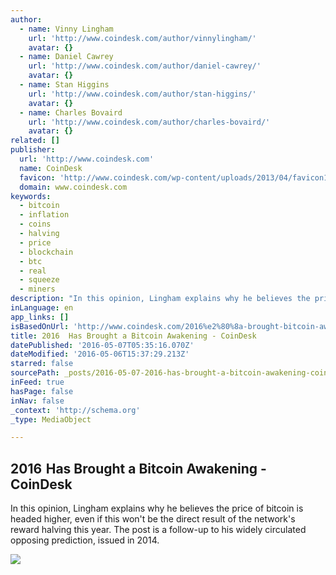 ```yaml
---
author:
  - name: Vinny Lingham
    url: 'http://www.coindesk.com/author/vinnylingham/'
    avatar: {}
  - name: Daniel Cawrey
    url: 'http://www.coindesk.com/author/daniel-cawrey/'
    avatar: {}
  - name: Stan Higgins
    url: 'http://www.coindesk.com/author/stan-higgins/'
    avatar: {}
  - name: Charles Bovaird
    url: 'http://www.coindesk.com/author/charles-bovaird/'
    avatar: {}
related: []
publisher:
  url: 'http://www.coindesk.com'
  name: CoinDesk
  favicon: 'http://www.coindesk.com/wp-content/uploads/2013/04/favicon1.ico?ffe887'
  domain: www.coindesk.com
keywords:
  - bitcoin
  - inflation
  - coins
  - halving
  - price
  - blockchain
  - btc
  - real
  - squeeze
  - miners
description: "In this opinion, Lingham explains why he believes the price of bitcoin is headed higher, even if this won't be the direct result of the network's reward halving this year. The post is a follow-up to his widely circulated opposing prediction, issued in 2014."
inLanguage: en
app_links: []
isBasedOnUrl: 'http://www.coindesk.com/2016%e2%80%8a-brought-bitcoin-awakening/'
title: 2016  Has Brought a Bitcoin Awakening - CoinDesk
datePublished: '2016-05-07T05:35:16.070Z'
dateModified: '2016-05-06T15:37:29.213Z'
starred: false
sourcePath: _posts/2016-05-07-2016-has-brought-a-bitcoin-awakening-coindesk.md
inFeed: true
hasPage: false
inNav: false
_context: 'http://schema.org'
_type: MediaObject

---
```

<article style=""><h1>2016  Has Brought a Bitcoin Awakening - CoinDesk</h1><p>In this opinion, Lingham explains why he believes the price of bitcoin is headed higher, even if this won't be the direct result of the network's reward halving this year. The post is a follow-up to his widely circulated opposing prediction, issued in 2014.</p><img src="http://media.coindesk.com/2016/05/Screen-Shot-2016-05-05-at-9.07.01-AM-e1462453691570.png" /></article>